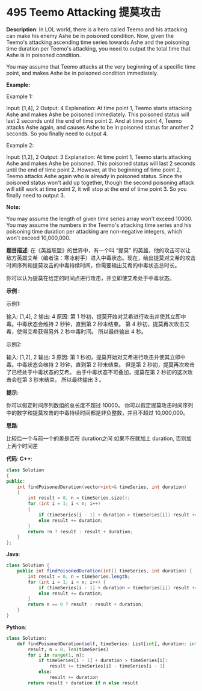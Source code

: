 # 495 Teemo Attacking 提莫攻击

__Description__:
In LOL world, there is a hero called Teemo and his attacking can make his enemy Ashe be in poisoned condition. Now, given the Teemo's attacking ascending time series towards Ashe and the poisoning time duration per Teemo's attacking, you need to output the total time that Ashe is in poisoned condition.

You may assume that Teemo attacks at the very beginning of a specific time point, and makes Ashe be in poisoned condition immediately.

__Example:__

Example 1:

Input: [1,4], 2
Output: 4
Explanation: At time point 1, Teemo starts attacking Ashe and makes Ashe be poisoned immediately.
This poisoned status will last 2 seconds until the end of time point 2.
And at time point 4, Teemo attacks Ashe again, and causes Ashe to be in poisoned status for another 2 seconds.
So you finally need to output 4.

Example 2:

Input: [1,2], 2
Output: 3
Explanation: At time point 1, Teemo starts attacking Ashe and makes Ashe be poisoned.
This poisoned status will last 2 seconds until the end of time point 2.
However, at the beginning of time point 2, Teemo attacks Ashe again who is already in poisoned status.
Since the poisoned status won't add up together, though the second poisoning attack will still work at time point 2, it will stop at the end of time point 3.
So you finally need to output 3.

__Note:__

You may assume the length of given time series array won't exceed 10000.
You may assume the numbers in the Teemo's attacking time series and his poisoning time duration per attacking are non-negative integers, which won't exceed 10,000,000.

__题目描述__:
在《英雄联盟》的世界中，有一个叫 “提莫” 的英雄，他的攻击可以让敌方英雄艾希（编者注：寒冰射手）进入中毒状态。现在，给出提莫对艾希的攻击时间序列和提莫攻击的中毒持续时间，你需要输出艾希的中毒状态总时长。

你可以认为提莫在给定的时间点进行攻击，并立即使艾希处于中毒状态。

__示例 :__

示例1:

输入: [1,4], 2
输出: 4
原因: 第 1 秒初，提莫开始对艾希进行攻击并使其立即中毒。中毒状态会维持 2 秒钟，直到第 2 秒末结束。
第 4 秒初，提莫再次攻击艾希，使得艾希获得另外 2 秒中毒时间。
所以最终输出 4 秒。

示例2:

输入: [1,2], 2
输出: 3
原因: 第 1 秒初，提莫开始对艾希进行攻击并使其立即中毒。中毒状态会维持 2 秒钟，直到第 2 秒末结束。
但是第 2 秒初，提莫再次攻击了已经处于中毒状态的艾希。
由于中毒状态不可叠加，提莫在第 2 秒初的这次攻击会在第 3 秒末结束。
所以最终输出 3 。

__提示:__

你可以假定时间序列数组的总长度不超过 10000。
你可以假定提莫攻击时间序列中的数字和提莫攻击的中毒持续时间都是非负整数，并且不超过 10,000,000。

__思路__:

比较后一个与前一个的差是否在 duration之间
如果不在就加上 duration, 否则加上两个时间差

__代码__:
__C++__:

```C++
class Solution 
{
public:
    int findPoisonedDuration(vector<int>& timeSeries, int duration) 
    {
        int result = 0, n = timeSeries.size();
        for (int i = 1; i < n; i++) 
        {
            if (timeSeries[i - 1] + duration > timeSeries[i]) result += timeSeries[i] - timeSeries[i - 1];
            else result += duration;
        }
        return !n ? result : result + duration;
    }
};
```

__Java__:

```Java
class Solution {
    public int findPoisonedDuration(int[] timeSeries, int duration) {
        int result = 0, n = timeSeries.length;
        for (int i = 1; i < n; i++) {
            if (timeSeries[i - 1] + duration > timeSeries[i]) result += timeSeries[i] - timeSeries[i - 1];
            else result += duration;
        }
        return n == 0 ? result : result + duration;
    }
}
```

__Python__:

```Python
class Solution:
    def findPoisonedDuration(self, timeSeries: List[int], duration: int) -> int:
        result, n = 0, len(timeSeries)
        for i in range(1, n):
            if timeSeries[i - 1] + duration > timeSeries[i]:
                result += timeSeries[i] - timeSeries[i - 1]
            else:
                result += duration
        return result + duration if n else result
```
